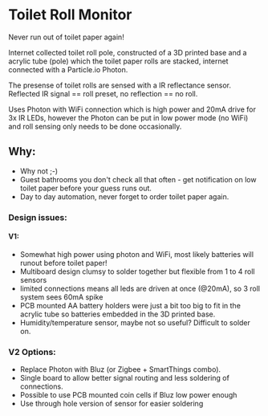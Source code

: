 Toilet Roll Monitor
===================

Never run out of toilet paper again!

Internet collected toilet roll pole, constructed of a 3D printed base and a acrylic tube (pole) which the toilet paper rolls are stacked, internet connected with a Particle.io Photon.

The presense of toilet rolls are sensed with a IR reflectance sensor. Reflected IR signal == roll preset, no reflection == no roll.

Uses Photon with WiFi connection which is high power and 20mA drive for 3x IR LEDs, however the Photon can be put in low power mode (no WiFi)
and roll sensing only needs to be done occasionally.

## Why:
* Why not ;-)
* Guest bathrooms you don't check all that often - get notification on low toilet paper before your guess runs out.
* Day to day automation, never forget to order toilet paper again.

### Design issues:

#### V1: 
* Somewhat high power using photon and WiFi, most likely batteries will runout before toilet paper!
* Multiboard design clumsy to solder together but flexible from 1 to 4 roll sensors
* limited connections means all leds are driven at once (@20mA), so 3 roll system sees 60mA spike
* PCB mounted AA battery holders were just a bit too big to fit in the acrylic tube so batteries embedded in the 3D printed base.
* Humidity/temperature sensor, maybe not so useful? Difficult to solder on.

### V2 Options:
* Replace Photon with Bluz (or Zigbee + SmartThings combo).
* Single board to allow better signal routing and less soldering of connections.
* Possible to use PCB mounted coin cells if Bluz low power enough 
* Use through hole version of sensor for easier soldering



